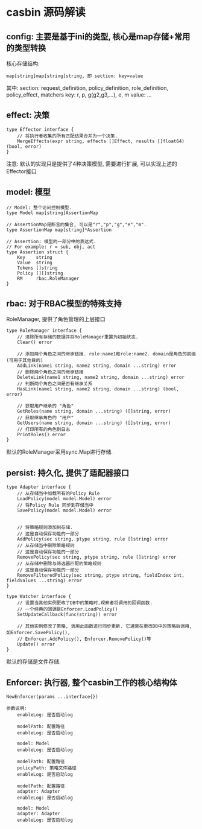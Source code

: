# casbin 源码解读

## config: 主要是基于ini的类型, 核心是map存储+常用的类型转换

核心存储结构:

```
map[string]map[string]string, 即 section: key=value
```

其中:
	section: request_definition, policy_definition, role_definition, policy_effect, matchers
	key: r, p, g(g2,g3,...), e, m
	value: ...


## effect: 决策

```
type Effector interface {
	// 将执行者收集的所有匹配结果合并为一个决策.
	MergeEffects(expr string, effects []Effect, results []float64) (bool, error)
}
```

注意: 默认的实现只是提供了4种决策模型, 需要进行扩展, 可以实现上述的Effector接口


## model: 模型

```
// Model: 整个访问控制模型.
type Model map[string]AssertionMap

// AssertionMap是断言的集合, 可以是"r","p","g","e","m".
type AssertionMap map[string]*Assertion

// Assertion: 模型的一部分中的表达式.
// For example: r = sub, obj, act
type Assertion struct {
	Key    string
	Value  string
	Tokens []string
	Policy [][]string
	RM     rbac.RoleManager
}
```


## rbac: 对于RBAC模型的特殊支持

RoleManager, 提供了角色管理的上层接口

```
type RoleManager interface {
	// 清除所有存储的数据并将RoleManager重置为初始状态.
	Clear() error

	// 添加两个角色之间的继承链接. role:name1和role:name2. domain是角色的前缀(可用于其他目的)
	AddLink(name1 string, name2 string, domain ...string) error
	// 删除两个角色之间的继承链接
	DeleteLink(name1 string, name2 string, domain ...string) error
	// 判断两个角色之间是否有继承关系
	HasLink(name1 string, name2 string, domain ...string) (bool, error)

	// 获取用户继承的 "角色"
	GetRoles(name string, domain ...string) ([]string, error)
	// 获取继承角色的 "用户"
	GetUsers(name string, domain ...string) ([]string, error)
	// 打印所有的角色到日志
	PrintRoles() error
}
```

默认的RoleManager采用sync.Map进行存储.


## persist: 持久化, 提供了适配器接口

```
type Adapter interface {
	// 从存储当中加载所有的Policy Rule
	LoadPolicy(model model.Model) error
	// 将Policy Rule 同步到存储当中
	SavePolicy(model model.Model) error


	// 将策略规则添加到存储.
    // 这是自动保存功能的一部分
	AddPolicy(sec string, ptype string, rule []string) error
	// 从存储当中删除策略规则
	// 这是自动保存功能的一部分
	RemovePolicy(sec string, ptype string, rule []string) error
	// 从存储中删除与筛选器匹配的策略规则
	// 这是自动保存功能的一部分
	RemoveFilteredPolicy(sec string, ptype string, fieldIndex int, fieldValues ...string) error
}

type Watcher interface {
	// 设置当其他实例更改了DB中的策略时,观察者将调用的回调函数.
	// 一个经典的回调是Enforcer.LoadPolicy()
	SetUpdateCallback(func(string)) error

	// 其他实例修改了策略, 调用此函数进行同步更新. 它通常在更改DB中的策略后调用, 如Enforcer.SavePolicy(),
	// Enforcer.AddPolicy(), Enforcer.RemovePolicy()等
	Update() error
}
```

默认的存储是文件存储.


## Enforcer: 执行器, 整个casbin工作的核心结构体

```
NewEnforcer(params ...interface{})

参数说明:
	enableLog: 是否启动log

	modelPath: 配置路径
	enableLog: 是否启动log

	model: Model
	enableLog: 是否启动log

	modelPath: 配置路径
	policyPath: 策略文件路径
	enableLog: 是否启动log

	modelPath: 配置路径
	adapter: Adapter
	enableLog: 是否启动log

	model: Model
	adapter: Adapter
	enableLog: 是否启动log
```


